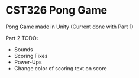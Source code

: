 # CST326 Pong Game
Pong Game made in Unity (Current done with Part 1)

Part 2 TODO:
- Sounds
- Scoring Fixes
- Power-Ups
- Change color of scoring text on score
